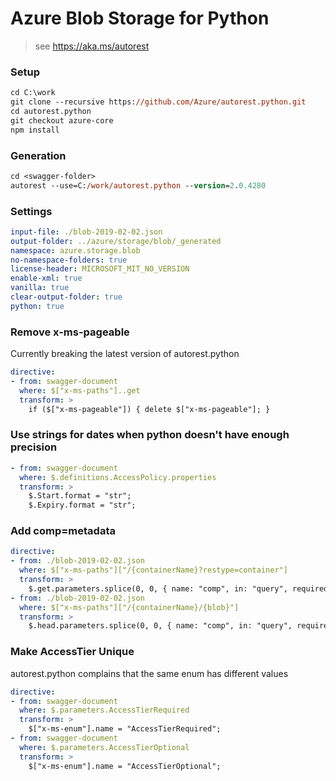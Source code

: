 # Azure Blob Storage for Python

> see https://aka.ms/autorest

### Setup
```ps
cd C:\work
git clone --recursive https://github.com/Azure/autorest.python.git
cd autorest.python
git checkout azure-core
npm install
```

### Generation
```ps
cd <swagger-folder>
autorest --use=C:/work/autorest.python --version=2.0.4280
```

### Settings
``` yaml
input-file: ./blob-2019-02-02.json
output-folder: ../azure/storage/blob/_generated
namespace: azure.storage.blob
no-namespace-folders: true
license-header: MICROSOFT_MIT_NO_VERSION
enable-xml: true
vanilla: true
clear-output-folder: true
python: true
```

### Remove x-ms-pageable
Currently breaking the latest version of autorest.python
``` yaml
directive:
- from: swagger-document
  where: $["x-ms-paths"]..get
  transform: >
    if ($["x-ms-pageable"]) { delete $["x-ms-pageable"]; }
```

### Use strings for dates when python doesn't have enough precision
``` yaml
- from: swagger-document
  where: $.definitions.AccessPolicy.properties
  transform: >
    $.Start.format = "str";
    $.Expiry.format = "str";
```

### Add comp=metadata
``` yaml
directive:
- from: ./blob-2019-02-02.json
  where: $["x-ms-paths"]["/{containerName}?restype=container"]
  transform: >
    $.get.parameters.splice(0, 0, { name: "comp", in: "query", required: false, type: "string", enum: [ "metadata" ] });
- from: ./blob-2019-02-02.json
  where: $["x-ms-paths"]["/{containerName}/{blob}"]
  transform: >
    $.head.parameters.splice(0, 0, { name: "comp", in: "query", required: false, type: "string", enum: [ "metadata" ] });
```

### Make AccessTier Unique
autorest.python complains that the same enum has different values
``` yaml
directive:
- from: swagger-document
  where: $.parameters.AccessTierRequired
  transform: >
    $["x-ms-enum"].name = "AccessTierRequired";
- from: swagger-document
  where: $.parameters.AccessTierOptional
  transform: >
    $["x-ms-enum"].name = "AccessTierOptional";
```
